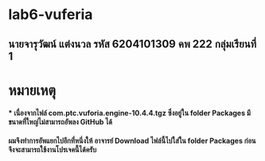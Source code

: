 # lab6-vuferia
## นายจารุวัฒน์ แต่งนวล รหัส 6204101309 คพ 222 กลุ่มเรียนที่ 1

# หมายเหตุ
#### * เนื่องจากไฟล์ com.ptc.vuforia.engine-10.4.4.tgz ซึ่งอยู่ใน folder Packages มีขนาดที่ใหญ่ไม่สามารถอัพลง GitHub ได้
#### ผมจึงทำการอัพแยกไปอีกที่หนึ่งให้ อาจารย์ Download ไฟล์นี้ไปใส่ใน folder Packages ก่อนจึงจะสามารถใช้งานโปรเจคนี้ได้ครับ
